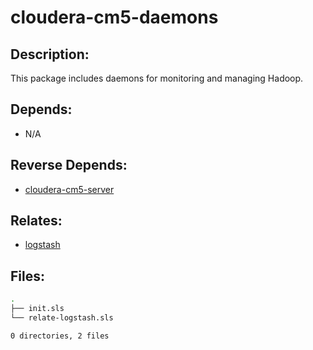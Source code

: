 # cloudera-cm5-daemons

## Description:

This package includes daemons for monitoring and managing Hadoop.

## Depends:

  -  N/A

## Reverse Depends:

  -  [cloudera-cm5-server](/salt/cloudera-cm5-server)

## Relates:

  -  [logstash](/salt/logstash)

## Files:

```bash
.
├── init.sls
└── relate-logstash.sls

0 directories, 2 files
```
